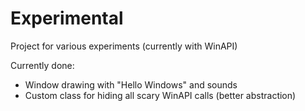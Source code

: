 # Experimental
Project for various experiments (currently with WinAPI)

Currently done:
* Window drawing with "Hello Windows" and sounds
* Custom class for hiding all scary WinAPI calls (better abstraction)
